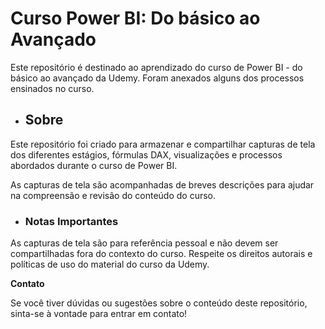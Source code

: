 # **Curso Power BI: Do básico ao Avançado**
Este repositório é destinado ao aprendizado do curso de Power BI - do básico ao avançado da Udemy. Foram anexados alguns dos processos ensinados no curso.

- ## **Sobre**
Este repositório foi criado para armazenar e compartilhar capturas de tela dos diferentes estágios, fórmulas DAX, visualizações e processos abordados durante o curso de Power BI. 

As capturas de tela são acompanhadas de breves descrições para ajudar na compreensão e revisão do conteúdo do curso.

- ### **Notas Importantes**
As capturas de tela são para referência pessoal e não devem ser compartilhadas fora do contexto do curso.
Respeite os direitos autorais e políticas de uso do material do curso da Udemy.

**Contato**

Se você tiver dúvidas ou sugestões sobre o conteúdo deste repositório, sinta-se à vontade para entrar em contato!
